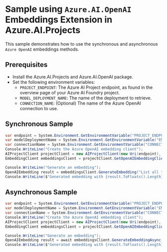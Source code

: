 # Sample using `Azure.AI.OpenAI` Embeddings Extension in Azure.AI.Projects

This sample demonstrates how to use the synchronous and asynchronous `Azure OpenAI` embeddings methods.

## Prerequisites

- Install the Azure.AI.Projects and Azure.AI.OpenAI package.
- Set the following environment variables:
  - `PROJECT_ENDPOINT`: The Azure AI Project endpoint, as found in the overview page of your Azure AI Foundry project.
  - `MODEL_DEPLOYMENT_NAME`: The name of the deployment to retrieve.
  - `CONNECTION_NAME`: (Optional) The name of the Azure OpenAI connection to use.

## Synchronous Sample

```C# Snippet:AI_Projects_AzureOpenAIEmbeddingsSync
var endpoint = System.Environment.GetEnvironmentVariable("PROJECT_ENDPOINT");
var modelDeploymentName = System.Environment.GetEnvironmentVariable("EMBEDDINGS_MODEL_DEPLOYMENT_NAME");
var connectionName = System.Environment.GetEnvironmentVariable("CONNECTION_NAME");
Console.WriteLine("Create the Azure OpenAI embedding client");
AIProjectClient projectClient = new AIProjectClient(new Uri(endpoint), new DefaultAzureCredential());
EmbeddingClient embeddingsClient = projectClient.GetOpenAIEmbeddingClient(deploymentName: modelDeploymentName, connectionName: connectionName, apiVersion: null);

Console.WriteLine("Generate an embedding");
OpenAIEmbedding result = embeddingsClient.GenerateEmbedding("List all the rainbow colors");
Console.WriteLine($"Generated embedding with {result.ToFloats().Length} dimensions");
```

## Asynchronous Sample
```C# Snippet:AI_Projects_AzureOpenAIEmbeddingsAsync
var endpoint = System.Environment.GetEnvironmentVariable("PROJECT_ENDPOINT");
var modelDeploymentName = System.Environment.GetEnvironmentVariable("EMBEDDINGS_MODEL_DEPLOYMENT_NAME");
var connectionName = System.Environment.GetEnvironmentVariable("CONNECTION_NAME");
Console.WriteLine("Create the Azure OpenAI embedding client");
AIProjectClient projectClient = new AIProjectClient(new Uri(endpoint), new DefaultAzureCredential());
EmbeddingClient embeddingsClient = projectClient.GetOpenAIEmbeddingClient(deploymentName: modelDeploymentName, connectionName: connectionName, apiVersion: null);

Console.WriteLine("Generate an embedding");
OpenAIEmbedding result = await embeddingsClient.GenerateEmbeddingAsync("List all the rainbow colors");
Console.WriteLine($"Generated embedding with {result.ToFloats().Length} dimensions");
```
